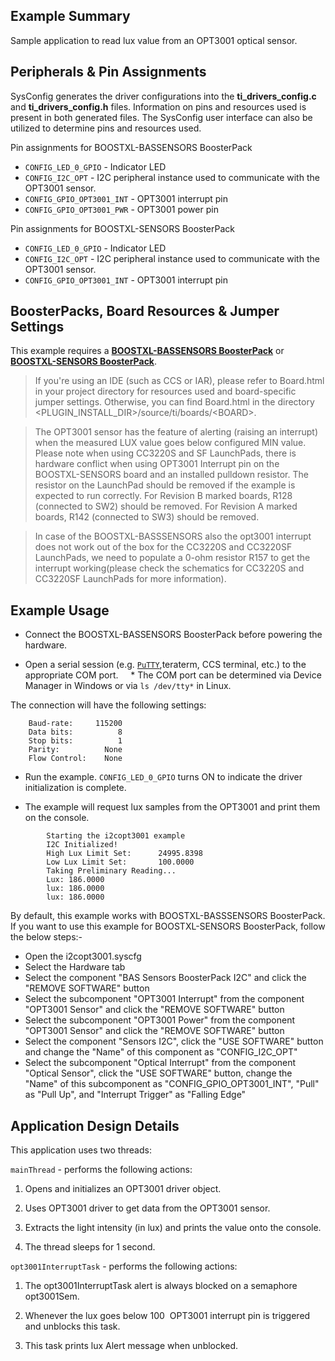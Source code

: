 ## Example Summary

Sample application to read lux value from an OPT3001 optical sensor.

## Peripherals & Pin Assignments

SysConfig generates the driver configurations into the __ti_drivers_config.c__
and __ti_drivers_config.h__ files. Information on pins and resources used
is present in both generated files. The SysConfig user interface can also be
utilized to determine pins and resources used.

Pin assignments for BOOSTXL-BASSENSORS BoosterPack
* `CONFIG_LED_0_GPIO` - Indicator LED
* `CONFIG_I2C_OPT` - I2C peripheral instance used to communicate with the OPT3001 sensor.
* `CONFIG_GPIO_OPT3001_INT` - OPT3001 interrupt pin
* `CONFIG_GPIO_OPT3001_PWR` - OPT3001 power pin

Pin assignments for BOOSTXL-SENSORS BoosterPack
* `CONFIG_LED_0_GPIO` - Indicator LED
* `CONFIG_I2C_OPT` - I2C peripheral instance used to communicate with the OPT3001 sensor.
* `CONFIG_GPIO_OPT3001_INT` - OPT3001 interrupt pin

## BoosterPacks, Board Resources & Jumper Settings

This example requires a [__BOOSTXL-BASSENSORS BoosterPack__](http://www.ti.com/tool/BOOSTXL-BASSENSORS) or [__BOOSTXL-SENSORS BoosterPack__](http://www.ti.com/tool/BOOSTXL-SENSORS).

> If you're using an IDE (such as CCS or IAR), please refer to Board.html in your project
directory for resources used and board-specific jumper settings. Otherwise, you can find
Board.html in the directory &lt;PLUGIN_INSTALL_DIR&gt;/source/ti/boards/&lt;BOARD&gt;.

> The OPT3001 sensor has the feature of alerting (raising an interrupt) when the measured LUX value goes below configured MIN value.
Please note when using CC3220S and SF LaunchPads, there is hardware conflict when using OPT3001 Interrupt pin on the BOOSTXL-SENSORS board and an installed pulldown resistor. The resistor on the LaunchPad should be removed if the example is expected to run correctly. 
For Revision B marked boards, R128 (connected to SW2) should be removed. For Revision A marked boards, R142 (connected to SW3) should be removed. 

> In case of the BOOSTXL-BASSSENSORS also the opt3001 interrupt does not work out of the box for the CC3220S and CC3220SF
LaunchPads, we need to populate a 0-ohm resistor R157 to get the interrupt working(please check the schematics for CC3220S and CC3220SF LaunchPads for more information).

## Example Usage

* Connect the BOOSTXL-BASSENSORS BoosterPack before powering the hardware.

* Open a serial session (e.g. [`PuTTY`](http://www.putty.org/ "PuTTY's Homepage"),teraterm, CCS terminal, etc.) to the appropriate COM port.
    * The COM port can be determined via Device Manager in Windows or via `ls /dev/tty*` in Linux.

The connection will have the following settings:
```
    Baud-rate:     115200
    Data bits:          8
    Stop bits:          1
    Parity:          None
    Flow Control:    None
```

* Run the example. `CONFIG_LED_0_GPIO` turns ON to indicate the driver
initialization is complete.

* The example will request lux samples from the OPT3001 and print them on
the console.
```
        Starting the i2copt3001 example
        I2C Initialized!
        High Lux Limit Set:      24995.8398
        Low Lux Limit Set:       100.0000
        Taking Preliminary Reading...
        Lux: 186.0000
        lux: 186.0000
        lux: 186.0000
```

By default, this example works with BOOSTXL-BASSSENSORS BoosterPack. If you want to use this example for BOOSTXL-SENSORS BoosterPack, follow the below steps:-
* Open the i2copt3001.syscfg
* Select the Hardware tab
* Select the component "BAS Sensors BoosterPack I2C" and click the "REMOVE SOFTWARE" button
* Select the subcomponent "OPT3001 Interrupt" from the component "OPT3001 Sensor" and click the "REMOVE SOFTWARE" button
* Select the subcomponent "OPT3001 Power" from the component "OPT3001 Sensor" and click the "REMOVE SOFTWARE" button
* Select the component "Sensors I2C", click the "USE SOFTWARE" button and change the "Name" of this component as "CONFIG_I2C_OPT"
* Select the subcomponent "Optical Interrupt" from the component "Optical Sensor", click the "USE SOFTWARE" button, change the "Name" of this subcomponent as "CONFIG_GPIO_OPT3001_INT", "Pull" as "Pull Up", and "Interrupt Trigger" as "Falling Edge"

## Application Design Details

This application uses two threads:

`mainThread` - performs the following actions:

1. Opens and initializes an OPT3001 driver object.

2. Uses OPT3001 driver to get data from the OPT3001 sensor.

3. Extracts the light intensity (in lux) and prints the value onto the console.

4. The thread sleeps for 1 second.

`opt3001InterruptTask` - performs the following actions:

1. The opt3001InterruptTask alert is always blocked on a semaphore opt3001Sem.

2. Whenever the lux goes below 100  OPT3001 interrupt pin is triggered and unblocks this task.

3. This task prints lux Alert message when unblocked.
